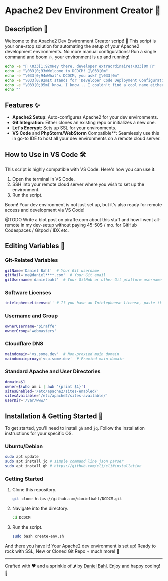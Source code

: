 # Apache2 Dev Environment Creator 🚀

## Description 📝

Welcome to the Apache2 Dev Environment Creator script! 🥳 This script is your one-stop solution for automating the setup of your Apache2 development environments. No more manual configurations! Run a single command and boom 💥, your environment is up and running!

```bash
echo -e "👋 \033[1;92mHey there, developer extraordinaire!\033[0m 👋"
echo -e "\033[0;93mWelcome to DCDCM! 🚀\033[0m"
echo -e "\033[0;94mWhat's DCDCM, you ask? 🤔\033[0m"
echo -e "\033[0;92mIt stands for 'Developer Code Deployment Configuration Master.'\033[0m"
echo -e "\033[0;95mI know, I know... I couldn't find a cool name either, so this is what ChatGPT came up with! 😅\033[0m"
echo ""
```

## Features ✨

- **Apache2 Setup**: Auto-configures Apache2 for your dev environments.
- **Git Integration**: Either clones an existing repo or initializes a new one.
- **Let's Encrypt**: Sets up SSL for your environments.
- **VS Code** and **PhpStorm/WebStorm** Compatible**: Seamlessly use this in go-to IDE to host all your dev environments on a remote cloud server.

## How to Use in VS Code 🛠

This script is highly compatible with VS Code. Here's how you can use it:

1. Open the terminal in VS Code.
2. SSH into your remote cloud server where you wish to set up the environment.
3. Run the script.

Boom! Your dev environment is not just set up, but it's also ready for remote access and development via VS Code!

@TODO Write a blot post on piraffe.com about this stuff and how I went all-remote in my dev-setup without paying 45-50$ / mo. for GitHub Codespaces / Gitpod / IDX etc.

## Editing Variables 🔧

### Git-Related Variables

```bash
gitName='Daniel Bahl'  # Your Git username
gitMail='me@daniel****.com'  # Your Git email
gitUsername='danielbahl'  # Your GitHub or other Git platform username
```

### Software Licenses
```bash
intelephenseLicense='' # If you have an Intelephense license, paste it here
```

### Username and Group
```bash
ownerUsername='piraffe'
ownerGroup='webmasters'
```

### Cloudflare DNS

```bash
maindomain='vs.some.dev'  # Non-proxied main domain
maindomainproxy='vsp.some.dev'  # Proxied main domain
```

### Standard Apache and User Directories

```bash
domain=$1  
owner=$(who am i | awk '{print $1}')
sitesEnabled='/etc/apache2/sites-enabled/'  
sitesAvailable='/etc/apache2/sites-available/'
userDir='/var/www/'  
```

## Installation & Getting Started 🚀

To get started, you'll need to install `gh` and `jq`. Follow the installation instructions for your specific OS.

### Ubuntu/Debian

```bash
sudo apt update
sudo apt install jq # simple command line json parser
sudo apt install gh # https://github.com/cli/cli#installation
```

### Getting Started

1. Clone this repository.
    ```bash
    git clone https://github.com/danielbahl/DCDCM.git
    ```
2. Navigate into the directory.
    ```bash
    cd DCDCM
    ```
3. Run the script.
    ```bash
    sudo bash create-env.sh
    ```

And there you have it! Your Apache2 dev environment is set up! Ready to rock with SSL, New or Cloned Git Repo + much more! 🎉

---
Crafted with ❤️ and a sprinkle of 🌶️ by [Daniel Bahl](https://github.com/danielbahl). Enjoy and happy coding! 🚀
